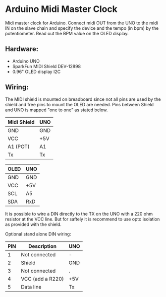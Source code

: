# Arduino Midi Master Clock

Midi master clock for Arduino. 
Connect midi OUT from the UNO to the midi IN on the slave chain and specify the device and the tempo (in bpm) by the potentiometer. Read out the BPM value on the OLED display.

## Hardware:
* Arduino UNO
* SparkFun MIDI Shield DEV-12898
* 0.96" OLED display I2C

## Wiring:
The MIDI shield is mounted on breadboard since not all pins are used by the shield and free pins to mount the OLED are needed. 
Pins between Shield and UNO is mapped "one to one" as stated below.



| Midi Shield  |  UNO |
| --- | --- |
|GND | GND |
|VCC | +5V |
|A1 (POT) | A1 |
|Tx | Tx  |


| OLED  |  UNO |
| --- | --- |
|GND | GND |
|VCC | +5V |
|SCL | A5  |
|SDA | RxD  |


It is possible to wire a DIN directly to the TX  on the UNO with a 220 ohm resistor at the VCC line. But for saftely it 
is recommend to use opto isolation as provided with the shield.

Optional stand alone DIN wiring:

| PIN  | Description | UNO |
| --- | --- | --- |
|1 | Not connected | - |
|2 | Shield | GND |
|3 | Not connected  | . |
|4 | VCC (add a R220)  | +5V |
|5 | Data line  | Tx|





